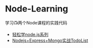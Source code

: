 # Node-Learning
学习📺两个Node课程的实践代码
- [轻松学node.js系列](https://www.bilibili.com/video/BV1MW411g7bG)
- [Nodejs+Express+Mongo实战TodoList](https://www.bilibili.com/video/BV11W411s74T)
